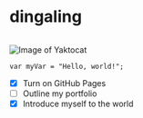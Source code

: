 # dingaling
## 
### 
#### 
##### 
###### 
![Image of Yaktocat](https://octodex.github.com/images/yaktocat.png)

```javascipt
var myVar = "Hello, world!";
```
- [x] Turn on GitHub Pages
- [ ] Outline my portfolio
- [x] Introduce myself to the world
